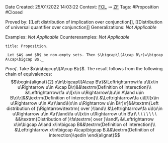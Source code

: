 <br />
<br />

Date Created: 25/01/2022 14:03:22
Context: [$\textrm{FOL}$](obsidian://open?file=First%20Order%20Logic)$\,\,\rightsquigarrow\,\,$[$\textrm{ZF}$](obsidian://open?file=Zermelo-Fraenkel%20Set%20Theory)
Tags: #Proposition #Closed 

Proved by: [[Left distribution of implication over conjunction]], [[Distribution of universal quantifier over conjunction]]
Generalizations: _Not Applicable_

Examples: _Not Applicable_
Counterexamples: _Not Applicable_

``` ad-Proposition
title: Proposition.

_Let $A$ and $B$ be non-empty sets. Then $\bigcap\l(A\cap B\r)=\bigcap A\cap\bigcap B$._

```

_Proof_. Take $x\in\bigcup\l(A\cup B\r)$. The result follows from the following chain of equivalences:
$$\begin{alignat}{2}
    x\in\bigcap\l(A\cap B\r)&\Leftrightarrow\fa u\l(x\in u\Rightarrow u\in A\cap B\r)&&\textrm{Definition of interection}\\
    &\Leftrightarrow\fa u\l[x\in u\Rightarrow\l(u\in A\land u\in B\r)\r]&&\textrm{Definition of interection}\\
    &\Leftrightarrow\fa u\l[\l(x\in u\Rightarrow u\in A\r)\land\l(x\in u\Rightarrow u\in B\r)\r]&&\textrm{Left distribution of }\Rightarrow\textrm{ over }\land\\
    &\Leftrightarrow\fa u\l(x\in u\Rightarrow u\in A\r)\land\fa u\l(x\in u\Rightarrow u\in B\r)\ \ \ \ \ \ \ \ &&\textrm{Distribution of }\fa\textrm{ over }\land\\
    &\Leftrightarrow x\in\bigcap A\land x\in\bigcap B&&\textrm{Definition of interection}\\
    &\Leftrightarrow x\in\bigcap A\cap\bigcap B.&&\textrm{Definition of interection}\qedin
\end{alignat}$$
